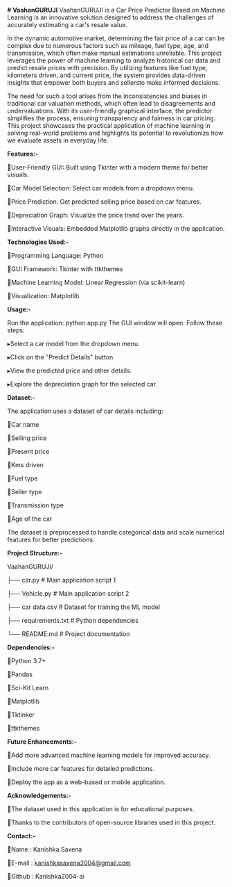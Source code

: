 **# VaahanGURUJI**
VaahanGURUJI is a Car Price Predictor Based on Machine Learning is an innovative solution designed to address the challenges of accurately estimating a car's resale value. 

In the dynamic automotive market, determining the fair price of a car can be complex due to numerous factors such as mileage, fuel type, age, and transmission, which often make manual estimations unreliable. This project leverages the power of machine learning to analyze historical car data and predict resale prices with precision. By utilizing features like fuel type, kilometers driven, and current price, the system provides data-driven insights that empower both buyers and sellersto make informed decisions. 

The need for such a tool arises from the inconsistencies and biases in traditional car valuation methods, which often lead to disagreements and undervaluations.
With its user-friendly graphical interface, the predictor simplifies the process, ensuring transparency and fairness in car pricing. This project showcases the practical application of machine learning in solving real-world problems and highlights its potential to revolutionize how we evaluate assets in everyday life.

**Features:-**

  🔹User-Friendly GUI: Built using Tkinter with a modern theme for better visuals.
  
  🔹Car Model Selection: Select car models from a dropdown menu.
  
  🔹Price Prediction: Get predicted selling price based on car features.
  
  🔹Depreciation Graph: Visualize the price trend over the years.
  
  🔹Interactive Visuals: Embedded Matplotlib graphs directly in the application.

  

**Technologies Used:-**

  🔹Programming Language: Python
  
  🔹GUI Framework: Tkinter with ttkthemes
  
  🔹Machine Learning Model: Linear Regression (via scikit-learn)
  
  🔹Visualization: Matplotlib
  

**Usage:-**

Run the application: python app.py
The GUI window will open. 
Follow these steps:

  ▸Select a car model from the dropdown menu.
  
  ▸Click on the "Predict Details" button.
  
  ▸View the predicted price and other details.
  
  ▸Explore the depreciation graph for the selected car.
  

**Dataset:-**

The application uses a dataset of car details including:

🔹Car name

🔹Selling price

🔹Present price

🔹Kms driven

🔹Fuel type

🔹Seller type

🔹Transmission type

🔹Age of the car


The dataset is preprocessed to handle categorical data and scale numerical features for better predictions.


**Project Structure:-**

VaahanGURUJI/

  ├── car.py                # Main application script 1

  ├── Vehicle.py            # Main application script 2
  
  ├── car data.csv          # Dataset for training the ML model
  
  ├── requirements.txt      # Python dependencies
  
  └── README.md             # Project documentation
  

  **Dependencies:-**
  
  🔹Python 3.7+
  
  🔹Pandas
  
  🔹Sci-Kit Learn
  
  🔹Matplotlib
  
  🔹Tktinker
  
  🔹ttkthemes
  

  **Future Enhancements:-**
  
  🔹Add more advanced machine learning models for improved accuracy.
  
  🔹Include more car features for detailed predictions.

  🔹Deploy the app as a web-based or mobile application.
  

  **Acknowledgements:-**
  
  🔹The dataset used in this application is for educational purposes.
  
  🔹Thanks to the contributors of open-source libraries used in this project.
  

  **Contact:-**
  
  🔹Name : Kanishka Saxena
  
  🔹E-mail : kanishkasaxena2004@gmail.com
  
  🔹Github : Kanishka2004-ai
  
